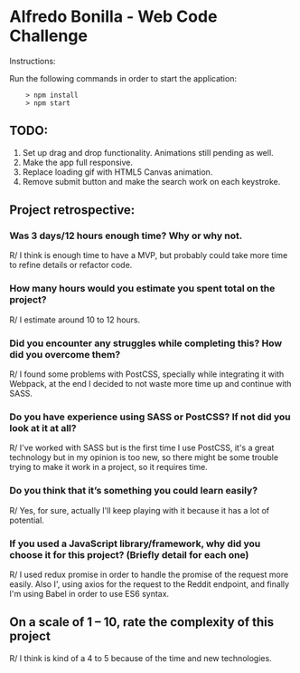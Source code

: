 # Alfredo Bonilla - Web Code Challenge

Instructions:

Run the following commands in order to start the application:

```
	> npm install
	> npm start
```

## TODO:

1. Set up drag and drop functionality. Animations still pending as well.
2. Make the app full responsive.
3. Replace loading gif with HTML5 Canvas animation.
4. Remove submit button and make the search work on each keystroke.

## Project retrospective:

### Was 3 days/12 hours enough time? Why or why not.
R/ I think is enough time to have a MVP, but probably could take more time to refine details or refactor code.

### How many hours would you estimate you spent total on the project?
R/ I estimate around 10 to 12 hours.

### Did you encounter any struggles while completing this? How did you overcome them?
R/ I found some problems with PostCSS, specially while integrating it with Webpack, at the end I decided to not waste
more time up and continue with SASS.

### Do you have experience using SASS or PostCSS? If not did you look at it at all?
R/ I've worked with SASS but is the first time I use PostCSS, it's a great technology but in my opinion is too new, so
there might be some trouble trying to make it work in a project, so it requires time.

### Do you think that it’s something you could learn easily?
R/ Yes, for sure, actually I'll keep playing with it because it has a lot of potential.

### If you used a JavaScript library/framework, why did you choose it for this project? (Briefly detail for each one)
R/ I used redux promise in order to handle the promise of the request more easily. Also I', using axios for the request
to the Reddit endpoint, and finally I'm using Babel in order to use ES6 syntax.

## On a scale of 1 – 10, rate the complexity of this project
R/ I think is kind of a 4 to 5 because of the time and new technologies.
